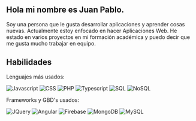 ## Hola mi nombre es Juan Pablo.

Soy una persona que le gusta desarrollar aplicaciones y aprender cosas nuevas. Actualmente estoy enfocado en hacer Aplicaciones Web. He estado en varios proyectos en mi formación académica y puedo decir que me gusta mucho trabajar en equipo.

## Habilidades
Lenguajes más usados:

![Javascript](https://img.shields.io/badge/Javascript-black?logo=javascript)
![CSS](https://img.shields.io/badge/CSS-black?logo=css)
![PHP](https://img.shields.io/badge/PHP-black?logo=PHP)
![Typescript](https://img.shields.io/badge/TypeScript-black?logo=typescript)
![SQL](https://img.shields.io/badge/SQL-black?logo=SQL)
![NoSQL](https://img.shields.io/badge/NoSQL-black?logo=NoSQL)

Frameworks y GBD's usados:

![JQuery](https://img.shields.io/badge/JQuery-black?logo=JQuery)
![Angular](https://img.shields.io/badge/Angular-black?logo=Angular)
![Firebase](https://img.shields.io/badge/Firebase-black?logo=Firebase)
![MongoDB](https://img.shields.io/badge/MongoDB-black?logo=MongoDB)
![MySQL](https://img.shields.io/badge/MySQL-black?logo=MySQL)
